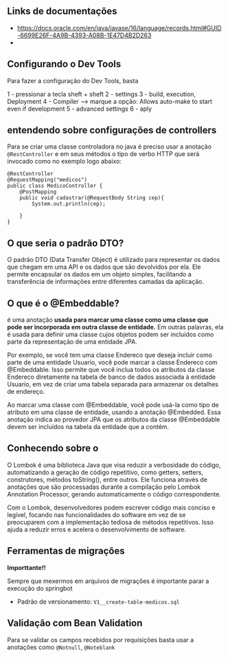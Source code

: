 ## Links de documentações

+ https://docs.oracle.com/en/java/javase/16/language/records.html#GUID-6699E26F-4A9B-4393-A08B-1E47D4B2D263
+

## Configurando o Dev Tools

Para fazer a configuração do Dev Tools, basta

1 - pressionar a tecla sheft + sheft
2 - settings
3 - build, execution, Deployment
4 - Compiler --> marque a opção: Allows auto-make to start even if development
5 - advanced settings
6 - aply

## entendendo sobre configurações de controllers

Para se criar uma classe controladora no java é preciso usar a anotação ``@RestController`` e em seus métodos o tipo de
verbo HTTP que será invocado como no exemplo logo abaixo:

````
@RestController
@RequestMapping("medicos")
public class MedicoController {
    @PostMapping
    public void cadastrar(@RequestBody String cep){
        System.out.println(cep);

    }
}

````

## O que seria o padrão DTO?

O padrão DTO (Data Transfer Object) é utilizado para representar os dados que chegam em uma API e os dados que são
devolvidos por ela. Ele permite encapsular os dados em um objeto simples, facilitando a transferência de informações
entre diferentes camadas da aplicação.

## O que é o @Embeddable?

é uma anotação **usada para marcar uma classe como uma classe que pode ser incorporada em outra classe de entidade.** Em
outras palavras, ela é usada para definir uma classe cujos objetos podem ser incluídos como parte da representação de
uma entidade JPA.

Por exemplo, se você tem uma classe Endereco que deseja incluir como parte de uma entidade Usuario, você pode marcar a
classe Endereco com @Embeddable. Isso permite que você inclua todos os atributos da classe Endereco diretamente na
tabela de banco de dados associada à entidade Usuario, em vez de criar uma tabela separada para armazenar os detalhes de
endereço.

Ao marcar uma classe com @Embeddable, você pode usá-la como tipo de atributo em uma classe de entidade, usando a
anotação @Embedded. Essa anotação indica ao provedor JPA que os atributos da classe @Embeddable devem ser incluídos na
tabela da entidade que a contém.

## Conhecendo sobre o

O Lombok é uma biblioteca Java que visa reduzir a verbosidade do código, automatizando a geração de código repetitivo,
como getters, setters, construtores, métodos toString(), entre outros. Ele funciona através de anotações que são
processadas durante a compilação pelo Lombok Annotation Processor, gerando automaticamente o código correspondente.

Com o Lombok, desenvolvedores podem escrever código mais conciso e legível, focando nas funcionalidades do software em
vez de se preocuparem com a implementação tediosa de métodos repetitivos. Isso ajuda a reduzir erros e acelera o
desenvolvimento de software.

## Ferramentas de migrações

**Importtante!!**

Sempre que mexermos em arquivos de migrações é importante parar a execução do springbot

+ Padrão de versionamento: ``V1__create-table-medicos.sql``

## Validação com Bean Validation

Para se validar os campos recebidos por requisições basta usar a anotações como ``@Notnull``, ``@Noteblank``





